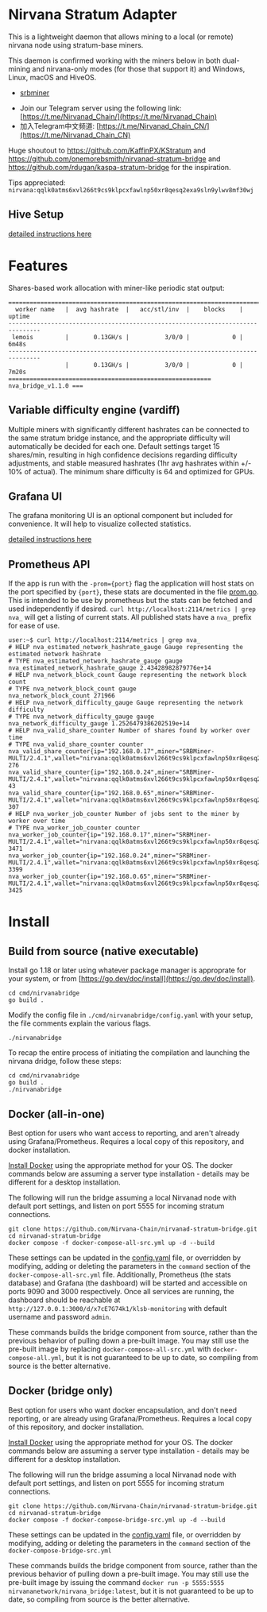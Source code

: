 # Nirvana Stratum Adapter

This is a lightweight daemon that allows mining to a local (or remote)
nirvana node using stratum-base miners.

This daemon is confirmed working with the miners below in both dual-mining
and nirvana-only modes (for those that support it) and Windows, Linux,
macOS and HiveOS.

* [srbminer](https://github.com/doktor83/SRBMiner-Multi/releases)


- Join our Telegram server using the following link: [https://t.me/Nirvanad_Chain/](https://t.me/Nirvanad_Chain)
- 加入Telegram中文频道: [https://t.me/Nirvanad_Chain_CN/](https://t.me/Nirvanad_Chain_CN)


Huge shoutout to https://github.com/KaffinPX/KStratum and
https://github.com/onemorebsmith/nirvanad-stratum-bridge and
https://github.com/rdugan/kaspa-stratum-bridge for the inspiration.

Tips appreciated: `nirvana:qqlk0atms6xvl266t9cs9klpcxfawlnp50xr8qesq2exa9sln9ylwv8mf30wj`

## Hive Setup

[detailed instructions here](docs/hive-setup.md)

# Features

Shares-based work allocation with miner-like periodic stat output:

```
===============================================================================
  worker name   |  avg hashrate  |   acc/stl/inv  |    blocks    |    uptime
-------------------------------------------------------------------------------
 lemois         |       0.13GH/s |          3/0/0 |            0 |       6m48s
-------------------------------------------------------------------------------
                |       0.13GH/s |          3/0/0 |            0 |       7m20s
========================================================= nva_bridge_v1.1.0 ===
```

## Variable difficulty engine (vardiff)

Multiple miners with significantly different hashrates can be connected
to the same stratum bridge instance, and the appropriate difficulty
will automatically be decided for each one. Default settings target
15 shares/min, resulting in high confidence decisions regarding
difficulty adjustments, and stable measured hashrates (1hr avg
hashrates within +/- 10% of actual). The minimum share difficulty is 64
and optimized for GPUs.

## Grafana UI

The grafana monitoring UI is an optional component but included for
convenience. It will help to visualize collected statistics.

[detailed instructions here](docs/monitoring-setup.md)

## Prometheus API

If the app is run with the `-prom={port}` flag the application will host
stats on the port specified by `{port}`, these stats are documented in
the file [prom.go](src/nirvanatratum/prom.go). This is intended to be use
by prometheus but the stats can be fetched and used independently if
desired. `curl http://localhost:2114/metrics | grep nva_` will get a
listing of current stats. All published stats have a `nva_` prefix for
ease of use.

```
user:~$ curl http://localhost:2114/metrics | grep nva_
# HELP nva_estimated_network_hashrate_gauge Gauge representing the estimated network hashrate
# TYPE nva_estimated_network_hashrate_gauge gauge
nva_estimated_network_hashrate_gauge 2.43428982879776e+14
# HELP nva_network_block_count Gauge representing the network block count
# TYPE nva_network_block_count gauge
nva_network_block_count 271966
# HELP nva_network_difficulty_gauge Gauge representing the network difficulty
# TYPE nva_network_difficulty_gauge gauge
nva_network_difficulty_gauge 1.2526479386202519e+14
# HELP nva_valid_share_counter Number of shares found by worker over time
# TYPE nva_valid_share_counter counter
nva_valid_share_counter{ip="192.168.0.17",miner="SRBMiner-MULTI/2.4.1",wallet="nirvana:qqlk0atms6xvl266t9cs9klpcxfawlnp50xr8qesq2exa9sln9ylwv8mf30wj",worker="002"} 276
nva_valid_share_counter{ip="192.168.0.24",miner="SRBMiner-MULTI/2.4.1",wallet="nirvana:qqlk0atms6xvl266t9cs9klpcxfawlnp50xr8qesq2exa9sln9ylwv8mf30wj",worker="003"} 43
nva_valid_share_counter{ip="192.168.0.65",miner="SRBMiner-MULTI/2.4.1",wallet="nirvana:qqlk0atms6xvl266t9cs9klpcxfawlnp50xr8qesq2exa9sln9ylwv8mf30wj",worker="001"} 307
# HELP nva_worker_job_counter Number of jobs sent to the miner by worker over time
# TYPE nva_worker_job_counter counter
nva_worker_job_counter{ip="192.168.0.17",miner="SRBMiner-MULTI/2.4.1",wallet="nirvana:qqlk0atms6xvl266t9cs9klpcxfawlnp50xr8qesq2exa9sln9ylwv8mf30wj",worker="002"} 3471
nva_worker_job_counter{ip="192.168.0.24",miner="SRBMiner-MULTI/2.4.1",wallet="nirvana:qqlk0atms6xvl266t9cs9klpcxfawlnp50xr8qesq2exa9sln9ylwv8mf30wj",worker="003"} 3399
nva_worker_job_counter{ip="192.168.0.65",miner="SRBMiner-MULTI/2.4.1",wallet="nirvana:qqlk0atms6xvl266t9cs9klpcxfawlnp50xr8qesq2exa9sln9ylwv8mf30wj",worker="001"} 3425
```

# Install

## Build from source (native executable)

Install go 1.18 or later using whatever package manager is approprate
for your system, or from [https://go.dev/doc/install](https://go.dev/doc/install).

```
cd cmd/nirvanabridge
go build .
```

Modify the config file in `./cmd/nirvanabridge/config.yaml` with your setup,
the file comments explain the various flags.

```
./nirvanabridge
```

To recap the entire process of initiating the compilation and launching
the nirvana dridge, follow these steps:

```
cd cmd/nirvanabridge
go build .
./nirvanabridge
```

## Docker (all-in-one)

Best option for users who want access to reporting, and aren't already
using Grafana/Prometheus. Requires a local copy of this repository, and
docker installation.

[Install Docker](https://docs.docker.com/engine/install/) using the
appropriate method for your OS. The docker commands below are assuming a
server type installation - details may be different for a desktop
installation.

The following will run the bridge assuming a local Nirvanad node with
default port settings, and listen on port 5555 for incoming stratum
connections.

```
git clone https://github.com/Nirvana-Chain/nirvanad-stratum-bridge.git
cd nirvanad-stratum-bridge
docker compose -f docker-compose-all-src.yml up -d --build
```

These settings can be updated in the [config.yaml](cmd/nirvanabridge/config.yaml)
file, or overridden by modifying, adding or deleting the parameters in the
`command` section of the `docker-compose-all-src.yml` file. Additionally,
Prometheus (the stats database) and Grafana (the dashboard) will be
started and accessible on ports 9090 and 3000 respectively. Once all
services are running, the dashboard should be reachable at
`http://127.0.0.1:3000/d/x7cE7G74k1/klsb-monitoring` with default
username and password `admin`.

These commands builds the bridge component from source, rather than
the previous behavior of pulling down a pre-built image. You may still
use the pre-built image by replacing `docker-compose-all-src.yml` with
`docker-compose-all.yml`, but it is not guaranteed to be up to date, so
compiling from source is the better alternative.

## Docker (bridge only)

Best option for users who want docker encapsulation, and don't need
reporting, or are already using Grafana/Prometheus. Requires a local
copy of this repository, and docker installation.

[Install Docker](https://docs.docker.com/engine/install/) using the
appropriate method for your OS. The docker commands below are assuming a
server type installation - details may be different for a desktop
installation.

The following will run the bridge assuming a local Nirvanad node with
default port settings, and listen on port 5555 for incoming stratum
connections.

```
git clone https://github.com/Nirvana-Chain/nirvanad-stratum-bridge.git
cd nirvanad-stratum-bridge
docker compose -f docker-compose-bridge-src.yml up -d --build
```

These settings can be updated in the [config.yaml](cmd/nirvanabridge/config.yaml)
file, or overridden by modifying, adding or deleting the parameters in the
`command` section of the `docker-compose-bridge-src.yml`

These commands builds the bridge component from source, rather than the
previous behavior of pulling down a pre-built image. You may still use
the pre-built image by issuing the command `docker run -p 5555:5555 nirvananetwork/nirvana_bridge:latest`,
but it is not guaranteed to be up to date, so compiling from source is
the better alternative.
